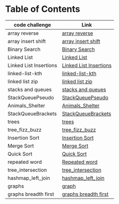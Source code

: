 # Table of Contents
|code challenge|Link|
|-----------|-----------|
|array reverse|[array reverse](./array-reverse)|
|array insert shift|[array insert shift](./array-insert-shift)|
|Binary Search|[Binary Search](./BinarySearch)|
|Linked List|[Linked List](./linked-list/linked_list)|
|Linked List Insertions|[Linked List Insertions](./linked-list/linked_list)|
|linked-list-kth|[linked-list-kth](./linked-list/README.md)|
|linked list zip|[linked list zip](./LinkedListZip/README.md)|
|stacks and queues|[stacks and queues](./stacksAndQueues/README.md)|
|StackQueuePseudo|[StackQueuePseudo](./StackQueuePseudo/README.md)|
|Animals_Shelter|[Animals_Shelter](./Animals_Shelter/README.md)|
|StackQueueBrackets|[StackQueueBrackets](./StackQueueBrackets/README.md)|
|trees|[trees](./trees/README.md)|
|tree_fizz_buzz|[tree_fizz_buzz](./tree_fizz_buzz/README.md)|
|Insertion Sort|[Insertion Sort](./sorting/insertion/README.md)|
|Merge Sort|[Merge Sort](./sorting/merge/README.md)|
|Quick Sort|[Quick Sort](./sorting/quickSort/README.md)|
|repeated word|[Repeated word](./hashmap_repeated_word/README.md)|
|tree_intersection|[tree_intersection](./tree_intersection/README.md)|
|hashmap_left_join|[hashmap_left_join](./hashmap_left_join/README.md)|
|graphs|[graph](./graph/README.md)|
|graphs breadth first|[graphs breadth first](./graph/graph_breadth_first/README.md)|

